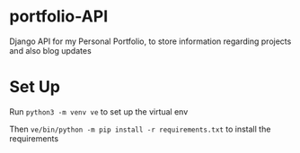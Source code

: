 # portfolio-API
Django API for my Personal Portfolio, to store information regarding projects and also blog updates

# Set Up

Run `python3 -m venv ve` to set up the virtual env

Then `ve/bin/python -m pip install -r requirements.txt` to install the requirements
